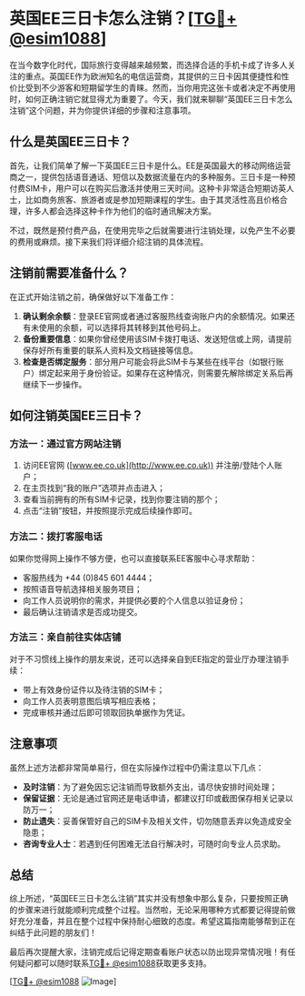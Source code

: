 # 英国EE三日卡怎么注销？[[TG💪+ @esim1088](https://t.me/s/esim1088)]

在当今数字化时代，国际旅行变得越来越频繁，而选择合适的手机卡成了许多人关注的重点。英国EE作为欧洲知名的电信运营商，其提供的三日卡因其便捷性和性价比受到不少游客和短期留学生的青睐。然而，当你用完这张卡或者决定不再使用时，如何正确注销它就显得尤为重要了。今天，我们就来聊聊“英国EE三日卡怎么注销”这个问题，并为你提供详细的步骤和注意事项。

## 什么是英国EE三日卡？

首先，让我们简单了解一下英国EE三日卡是什么。EE是英国最大的移动网络运营商之一，提供包括语音通话、短信以及数据流量在内的多种服务。三日卡是一种预付费SIM卡，用户可以在购买后激活并使用三天时间。这种卡非常适合短期访英人士，比如商务旅客、旅游者或是参加短期课程的学生。由于其灵活性高且价格合理，许多人都会选择这种卡作为他们的临时通讯解决方案。

不过，既然是预付费产品，在使用完毕之后就需要进行注销处理，以免产生不必要的费用或麻烦。接下来我们将详细介绍注销的具体流程。

## 注销前需要准备什么？

在正式开始注销之前，确保做好以下准备工作：

1. **确认剩余余额**：登录EE官网或者通过客服热线查询账户内的余额情况。如果还有未使用的余额，可以选择将其转移到其他号码上。
2. **备份重要信息**：如果你曾经使用该SIM卡拨打电话、发送短信或上网，请提前保存好所有重要的联系人资料及文档链接等信息。
3. **检查是否绑定服务**：部分用户可能会将此SIM卡与某些在线平台（如银行账户）绑定起来用于身份验证。如果存在这种情况，则需要先解除绑定关系后再继续下一步操作。

## 如何注销英国EE三日卡？

### 方法一：通过官方网站注销

1. 访问EE官网 ([www.ee.co.uk](http://www.ee.co.uk)) 并注册/登陆个人账户；
2. 在主页找到“我的账户”选项并点击进入；
3. 查看当前拥有的所有SIM卡记录，找到你要注销的那个；
4. 点击“注销”按钮，并按照提示完成后续操作即可。

### 方法二：拨打客服电话

如果你觉得网上操作不够方便，也可以直接联系EE客服中心寻求帮助：
- 客服热线为 +44 (0)845 601 4444；
- 按照语音导航选择相关服务项目；
- 向工作人员说明你的需求，并提供必要的个人信息以验证身份；
- 最后确认注销请求是否成功提交。

### 方法三：亲自前往实体店铺

对于不习惯线上操作的朋友来说，还可以选择亲自到EE指定的营业厅办理注销手续：
- 带上有效身份证件以及待注销的SIM卡；
- 向工作人员表明意图后填写相应表格；
- 完成审核并通过后即可领取回执单据作为凭证。

## 注意事项

虽然上述方法都非常简单易行，但在实际操作过程中仍需注意以下几点：

- **及时注销**：为了避免因忘记注销而导致额外支出，请尽快安排时间处理；
- **保留证据**：无论是通过官网还是电话申请，都建议打印或截图保存相关记录以防万一；
- **防止遗失**：妥善保管好自己的SIM卡及相关文件，切勿随意丢弃以免造成安全隐患；
- **咨询专业人士**：若遇到任何困难无法自行解决时，可随时向专业人员求助。

## 总结

综上所述，“英国EE三日卡怎么注销”其实并没有想象中那么复杂，只要按照正确的步骤来进行就能顺利完成整个过程。当然啦，无论采用哪种方式都要记得提前做好充分准备，并且在整个过程中保持耐心细致的态度。希望这篇指南能够帮到正在纠结于此问题的朋友们！

最后再次提醒大家，注销完成后记得定期查看账户状态以防出现异常情况哦！有任何疑问都可以随时联系[TG💪+ @esim1088](https://t.me/s/esim1088)获取更多支持。

[[TG💪+ @esim1088](https://t.me/s/esim1088) ![Image](https://i.postimg.cc/4NQfJmqS/Snipaste-2025-05-13-00-14-12.png)]